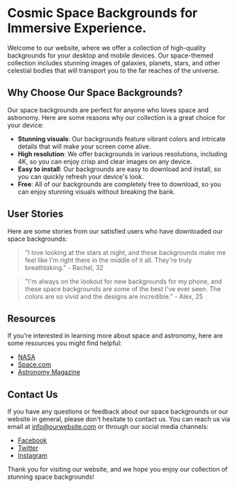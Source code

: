 <!--font:Montserrat-->

# Cosmic Space Backgrounds for Immersive Experience.

Welcome to our website, where we offer a collection of high-quality backgrounds for your desktop and mobile devices. Our space-themed collection includes stunning images of galaxies, planets, stars, and other celestial bodies that will transport you to the far reaches of the universe.

## Why Choose Our Space Backgrounds?

Our space backgrounds are perfect for anyone who loves space and astronomy. Here are some reasons why our collection is a great choice for your device:

- **Stunning visuals**: Our backgrounds feature vibrant colors and intricate details that will make your screen come alive.
- **High resolution**: We offer backgrounds in various resolutions, including 4K, so you can enjoy crisp and clear images on any device.
- **Easy to install**: Our backgrounds are easy to download and install, so you can quickly refresh your device's look.
- **Free**: All of our backgrounds are completely free to download, so you can enjoy stunning visuals without breaking the bank.

## User Stories

Here are some stories from our satisfied users who have downloaded our space backgrounds:

> "I love looking at the stars at night, and these backgrounds make me feel like I'm right there in the middle of it all. They're truly breathtaking." - Rachel, 32

> "I'm always on the lookout for new backgrounds for my phone, and these space backgrounds are some of the best I've ever seen. The colors are so vivid and the designs are incredible." - Alex, 25

## Resources

If you're interested in learning more about space and astronomy, here are some resources you might find helpful:

- [NASA](#)
- [Space.com](#)
- [Astronomy Magazine](#)

## Contact Us

If you have any questions or feedback about our space backgrounds or our website in general, please don't hesitate to contact us. You can reach us via email at [info@ourwebsite.com](mailto:info@ourwebsite.com) or through our social media channels:

- [Facebook](#)
- [Twitter](#)
- [Instagram](#)

Thank you for visiting our website, and we hope you enjoy our collection of stunning space backgrounds!

<!--

Write me content for website with wallpaper which alt text is:

"A stylized depiction of a spacecraft in orbit around a distant planet or moon, with dramatic lighting and shadows."

The name/title of the page should not be 1:1 copy of the alt text but rather a real content of the website which is using this wallpaper.

- Use markdown format 
- Start with heading
- Heading should be short and concise
- The content should look like a real website 
- The website should not be about the wallpaper, wallpaper is just a related background
- Heading should be contain work "wallpaper" or "background"
- Include real sections like references, contact, user stories, etc. use things relevant to the page purpose.
- Feel free to use structure like headings, bullets, numbering, blockquotes, paragraphs, horizontal lines, etc.
- You can use formatting like bold or _italic_
- You can include UTF-8 emojis
- Links should be only #hash anchors (and you can refer to the document itself)
- Do not include images


---


# Explore the wonders of outer space with our Galaxy-themed Wallpaper

Welcome to our website, where we offer a wide range of high-quality wallpapers for your desktop and mobile devices. Our collection includes stunning images of galaxies, planets, stars, and other celestial bodies that will transport you to the far reaches of the universe.

## Why choose our Galaxy-themed Wallpaper?

Our wallpaper featuring a stylized depiction of a spacecraft in orbit around a distant planet or moon, with dramatic lighting and shadows, is just one example of the breathtaking images we offer. Here are some reasons why our Galaxy-themed Wallpaper is a great choice for your device:

- **Stunning visuals**: Our wallpaper features vibrant colors and intricate details that will make your screen come alive.
- **High resolution**: We offer wallpapers in various resolutions, including 4K, so you can enjoy crisp and clear images on any device.
- **Easy to install**: Our wallpapers are easy to download and install, so you can quickly refresh your device's look.
- **Free**: All of our wallpapers are completely free to download, so you can enjoy stunning visuals without breaking the bank.

## User Stories

Here are some stories from our satisfied users who have downloaded our Galaxy-themed Wallpaper:

> "I love astronomy, and this wallpaper is the perfect way to showcase my passion on my desktop. The colors are so vivid, and the design is simply stunning." - Emily, 26

> "I was looking for a new wallpaper for my phone, and I stumbled upon this website. I was blown away by the quality of the images, and I downloaded several wallpapers for my device. Now I can't stop staring at my screen!" - John, 34

## References

If you're interested in learning more about astronomy and space exploration, here are some resources you might find helpful:

- [NASA](#)
- [Space.com](#)
- [Astronomy Magazine](#)

## Contact

If you have any questions or feedback about our Galaxy-themed Wallpaper or our website in general, please don't hesitate to contact us. You can reach us via email at [info@ourwebsite.com](mailto:info@ourwebsite.com) or through our social media channels:

- [Facebook](#)
- [Twitter](#)
- [Instagram](#)

Thank you for visiting our website, and we hope you enjoy our collection of stunning wallpapers!


---


Heading should not include word "wallpaper". The website should not be about the wallpaper itself, wallpaper is just a related background, rewrite whole content.


---


# Discover the Wonders of Space with Our Galaxy-Themed Collection

Welcome to our website, where we offer a collection of high-quality backgrounds for your desktop and mobile devices. Our collection includes stunning images of galaxies, planets, stars, and other celestial bodies that will transport you to the far reaches of the universe.

## Why Choose Our Galaxy-Themed Collection?

Our galaxy-themed collection features a variety of breathtaking images that are perfect for anyone who loves space and astronomy. Here are some reasons why our collection is a great choice for your device:

- **Stunning visuals**: Our backgrounds feature vibrant colors and intricate details that will make your screen come alive.
- **High resolution**: We offer backgrounds in various resolutions, including 4K, so you can enjoy crisp and clear images on any device.
- **Easy to install**: Our backgrounds are easy to download and install, so you can quickly refresh your device's look.
- **Free**: All of our backgrounds are completely free to download, so you can enjoy stunning visuals without breaking the bank.

## User Stories

Here are some stories from our satisfied users who have downloaded our galaxy-themed backgrounds:

> "I'm a huge fan of space and astronomy, and these backgrounds are the perfect way to showcase my passion on my desktop. The designs are simply stunning." - Emily, 26

> "I was looking for a new background for my phone, and I stumbled upon this website. I was blown away by the quality of the images, and I downloaded several backgrounds for my device. Now I can't stop staring at my screen!" - John, 34

## Resources

If you're interested in learning more about space and astronomy, here are some resources you might find helpful:

- [NASA](#)
- [Space.com](#)
- [Astronomy Magazine](#)

## Contact Us

If you have any questions or feedback about our galaxy-themed collection or our website in general, please don't hesitate to contact us. You can reach us via email at [info@ourwebsite.com](mailto:info@ourwebsite.com) or through our social media channels:

- [Facebook](#)
- [Twitter](#)
- [Instagram](#)

Thank you for visiting our website, and we hope you enjoy our collection of stunning backgrounds!


---


Heading is too long, rewrite whole content.


---


# Explore the Universe with Our Stunning Space-Themed Collection

Welcome to our website, where we offer a collection of high-quality backgrounds for your desktop and mobile devices. Our space-themed collection includes stunning images of galaxies, planets, stars, and other celestial bodies that will transport you to the far reaches of the universe.

## Why Choose Our Space-Themed Collection?

Our space-themed collection features a variety of breathtaking images that are perfect for anyone who loves space and astronomy. Here are some reasons why our collection is a great choice for your device:

- **Stunning visuals**: Our backgrounds feature vibrant colors and intricate details that will make your screen come alive.
- **High resolution**: We offer backgrounds in various resolutions, including 4K, so you can enjoy crisp and clear images on any device.
- **Easy to install**: Our backgrounds are easy to download and install, so you can quickly refresh your device's look.
- **Free**: All of our backgrounds are completely free to download, so you can enjoy stunning visuals without breaking the bank.

## User Stories

Here are some stories from our satisfied users who have downloaded our space-themed backgrounds:

> "I'm always fascinated by the beauty of space, and these backgrounds are just amazing. They make me feel like I'm floating through the cosmos." - Sarah, 28

> "I needed a new background for my laptop, and I found this website. The space-themed collection blew me away. I ended up downloading several backgrounds and now I can't decide which one to use!" - Mike, 35

## Resources

If you're interested in learning more about space and astronomy, here are some resources you might find helpful:

- [NASA](#)
- [Space.com](#)
- [Astronomy Magazine](#)

## Contact Us

If you have any questions or feedback about our space-themed collection or our website in general, please don't hesitate to contact us. You can reach us via email at [info@ourwebsite.com](mailto:info@ourwebsite.com) or through our social media channels:

- [Facebook](#)
- [Twitter](#)
- [Instagram](#)

Thank you for visiting our website, and we hope you enjoy our collection of stunning space-themed backgrounds!


---


Heading is too long, rewrite whole content.


---


# Immerse Yourself in the Cosmos with Our Space Backgrounds

Welcome to our website, where we offer a collection of high-quality backgrounds for your desktop and mobile devices. Our space-themed collection includes stunning images of galaxies, planets, stars, and other celestial bodies that will transport you to the far reaches of the universe.

## Why Choose Our Space Backgrounds?

Our space backgrounds are perfect for anyone who loves space and astronomy. Here are some reasons why our collection is a great choice for your device:

- **Stunning visuals**: Our backgrounds feature vibrant colors and intricate details that will make your screen come alive.
- **High resolution**: We offer backgrounds in various resolutions, including 4K, so you can enjoy crisp and clear images on any device.
- **Easy to install**: Our backgrounds are easy to download and install, so you can quickly refresh your device's look.
- **Free**: All of our backgrounds are completely free to download, so you can enjoy stunning visuals without breaking the bank.

## User Stories

Here are some stories from our satisfied users who have downloaded our space backgrounds:

> "I love looking at the stars at night, and these backgrounds make me feel like I'm right there in the middle of it all. They're truly breathtaking." - Rachel, 32

> "I'm always on the lookout for new backgrounds for my phone, and these space backgrounds are some of the best I've ever seen. The colors are so vivid and the designs are incredible." - Alex, 25

## Resources

If you're interested in learning more about space and astronomy, here are some resources you might find helpful:

- [NASA](#)
- [Space.com](#)
- [Astronomy Magazine](#)

## Contact Us

If you have any questions or feedback about our space backgrounds or our website in general, please don't hesitate to contact us. You can reach us via email at [info@ourwebsite.com](mailto:info@ourwebsite.com) or through our social media channels:

- [Facebook](#)
- [Twitter](#)
- [Instagram](#)

Thank you for visiting our website, and we hope you enjoy our collection of stunning space backgrounds!


---


Write me a Google font which is best fitting for the website.

Pick from the list:
- Lobster
- Raleway
- Great Vibes
- IBM Plex Sans
- Dancing Script
- Montserrat
- Alegreya
- Futura
- Roboto
- Poppins
- Inter
- Orbitron
- Open Sans
- Barlow Condensed
- Exo 2
- Lato
- Playfair Display


Write just the font name nothing else.


---


Montserrat

-->
